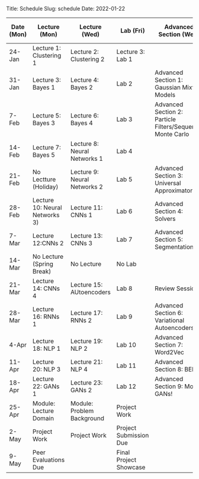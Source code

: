 Title: Schedule
Slug: schedule
Date: 2022-01-22


|Date (Mon)|Lecture (Mon)|Lecture (Wed)|Lab (Fri)|Advanced Section (Wed)|Assignment (R:Released Wed - D:Due Wed)|
|-----|-----|-----|-----|-----|-----|
|24-Jan|Lecture 1: Clustering 1|Lecture 2: Clustering 2|Lecture 3: Lab 1||R:HW1|
|31-Jan|Lecture 3: Bayes 1|Lecture 4: Bayes 2|Lab 2| Advanced Section 1: Gaussian Mixture Models||
|7-Feb|Lecture 5: Bayes 3|Lecture 6: Bayes 4|Lab 3|Advanced Section 2: Particle Filters/Sequential Monte Carlo|R:HW2 - D:HW1|
|14-Feb| Lecture 7: Bayes 5|Lecture 8: Neural Networks 1|Lab 4|||
|21-Feb|No Lectture (Holiday)| Lecture 9: Neural Networks 2|Lab 5|Advanced Section 3: Universal Approximator|R:HW3 - D:HW2|
|28-Feb|Lecture 10: Neural Networks 3)|Lecture 11: CNNs 1| Lab 6|Advanced Section 4: Solvers||
|7-Mar|Lecture 12:CNNs 2|Lecture 13: CNNs 3|Lab 7|Advanced Section 5: Segmentation|R:HW4 - D:HW3|
|14-Mar|No Lecture (Spring Break)| No Lecture| No Lab|||
|21-Mar|Lecture 14: CNNs 4|Lecture 15: AUtoencoders|Lab 8|Review Session||
|28-Mar|Lecture 16: RNNs 1|Lecture 17: RNNs 2|Lab 9|Advanced Section 6: Variational Autoencoders|R:HW5(Individual) - D:HW4|
|4-Apr|Lecture 18: NLP 1| Lecture 19: NLP 2|Lab 10|Advanced Section 7: Word2Vec|R:HW6(Individual) - D:HW5(Individual)|
|11-Apr|Lecture 20: NLP 3|Lecture 21: NLP 4| Lab 11|Advanced Section 8: BERT||
|18-Apr|Lecture 22: GANs 1| Lecture 23: GANs 2|Lab 12|Advanced Section 9: More GANs!|D:HW6(Individual) - R:HW7|
|25-Apr|Module: Lecture Domain| Module: Problem Background|Project Work||D:HW7|
|2-May|Project Work|Project Work|Project Submission Due|||
|9-May|Peer Evaluations Due||Final Project Showcase|||
